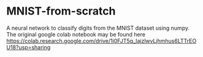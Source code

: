 # MNIST-from-scratch

A neural network to classify digits from the MNIST dataset using numpy.
The original google colab notebook may be found here https://colab.research.google.com/drive/1i0FJT5q_lajzlwvLjhmhus6LTTrEOU18?usp=sharing

